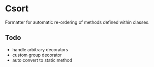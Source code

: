 # Csort

Formatter for automatic re-ordering of methods defined within classes.

## Todo

- handle arbitrary decorators
- custom group decorator
- auto convert to static method
